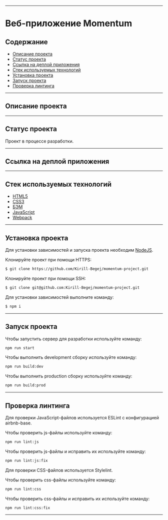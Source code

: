 ___
# Веб-приложение Momentum

## Содержание
- [Описание проекта](#описание-проекта)
- [Статус проекта](#статус-проекта)
- [Ссылка на деплой приложения](#ссылка-на-деплой-приложения)
- [Стек используемых технологий](#стек-используемых-технологий)
- [Установка проекта](#установка-проекта)
- [Запуск проекта](#запуск-проекта)
- [Проверка линтинга](#проверка-линтинга)
___

## Описание проекта

___

## Статус проекта
Проект в процессе разработки.
___

## Ссылка на деплой приложения

___

## Стек используемых технологий
- [HTML5](https://dev.w3.org/html5/spec-LC/)
- [CSS3](https://www.w3.org/Style/CSS/)
- [БЭМ](https://ru.bem.info/methodology/)
- [JavaScript](https://developer.mozilla.org/en-US/docs/Web/JavaScript)
- [Webpack](https://webpack.js.org/)
___

## Установка проекта
Для установки зависимостей и запуска проекта необходим [NodeJS](https://nodejs.org/en).  

Клонируйте проект при помощи HTTPS:
```sh
$ git clone https://github.com/Kirill-Begej/momentum-project.git
```

Клонируйте проект при помощи SSH:
```sh
$ git clone git@github.com:Kirill-Begej/momentum-project.git
```

Для установки зависимостей выполните команду:
```sh
$ npm i
```
___

## Запуск проекта
Чтобы запустить сервер для разработки используйте команду:
```sh
npm run start
```

Чтобы выполнить development сборку используйте команду: 
```sh
npm run build:dev
```

Чтобы выполнить production сборку используйте команду: 
```sh
npm run build:prod
```
___

## Проверка линтинга
Для проверки JavaScript-файлов используется ESLint с конфигурацией airbnb-base.

Чтобы проверить js-файлы используйте команду:
```sh
npm run lint:js
```

Чтобы проверить js-файлы и исправить их используйте команду:
```sh
npm run lint:js:fix
```

Для проверки CSS-файлов используется Stylelint.

Чтобы проверить css-файлы используйте команду:
```sh
npm run lint:css
```

Чтобы проверить css-файлы и исправить их используйте команду:
```sh
npm run lint:css:fix
```
___
